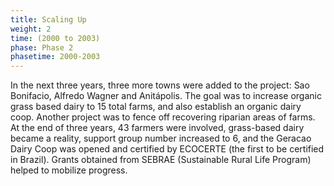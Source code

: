 ```yaml
---
title: Scaling Up
weight: 2
time: (2000 to 2003)
phase: Phase 2
phasetime: 2000-2003
---
```

In the next three years, three more towns were added to the project: Sao Bonifacio, Alfredo Wagner and Anitápolis. The goal was to increase organic grass based dairy to 15 total farms, and also establish an organic dairy coop. Another project was to fence off recovering riparian areas of farms. At the end of three years, 43 farmers were involved, grass-based dairy became a reality, support group number increased to 6, and the Geracao Dairy Coop was opened and certified by ECOCERTE (the first to be certified in Brazil). Grants obtained from SEBRAE (Sustainable Rural Life Program) helped to mobilize progress.
